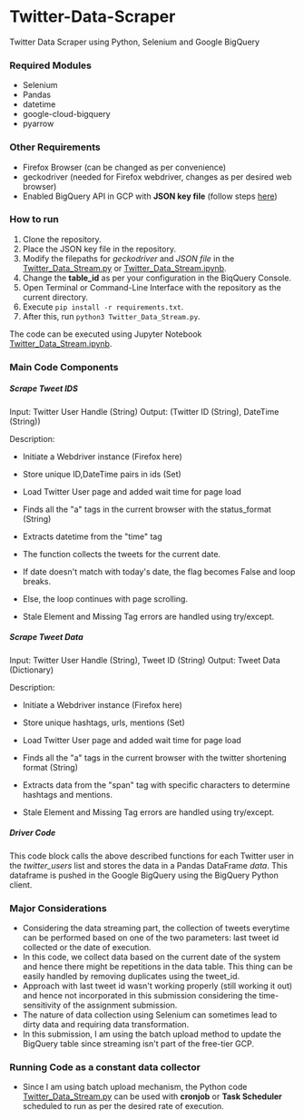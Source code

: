 # Twitter-Data-Scraper

Twitter Data Scraper using Python, Selenium and Google BigQuery

### Required Modules

- Selenium
- Pandas
- datetime
- google-cloud-bigquery
- pyarrow

### Other Requirements

- Firefox Browser (can be changed as per convenience)
- geckodriver (needed for Firefox webdriver, changes as per desired web browser)
- Enabled BigQuery API in GCP with **JSON key file** (follow steps [here](https://cloud.google.com/bigquery/docs/quickstarts/quickstart-client-libraries))

### How to run

1. Clone the repository.
2. Place the JSON key file in the repository.
3. Modify the filepaths for *geckodriver* and *JSON file* in the [Twitter_Data_Stream.py](https://github.com/radonys/Twitter-Data-Scraper/blob/main/Twitter_Data_Stream.py) or [Twitter_Data_Stream.ipynb](https://github.com/radonys/Twitter-Data-Scraper/blob/main/Twitter_Data_Stream.ipynb).
4. Change the **table_id** as per your configuration in the BiqQuery Console.
5. Open Terminal or Command-Line Interface with the repository as the current directory.
6. Execute ```pip install -r requirements.txt```.
7. After this, run ```python3 Twitter_Data_Stream.py```.

The code can be executed using Jupyter Notebook [Twitter_Data_Stream.ipynb](https://github.com/radonys/Twitter-Data-Scraper/blob/main/Twitter_Data_Stream.ipynb).

### Main Code Components

##### Scrape Tweet IDS

Input: Twitter User Handle (String)
Output: (Twitter ID (String), DateTime (String))

Description: 
- Initiate a Webdriver instance (Firefox here)
- Store unique ID,DateTime pairs in ids (Set)
- Load Twitter User page and added wait time for page load
- Finds all the "a" tags in the current browser with the status_format (String)
- Extracts datetime from the "time" tag
- The function collects the tweets for the current date.
- If date doesn't match with today's date, the flag becomes False and loop breaks.
- Else, the loop continues with page scrolling.

- Stale Element and Missing Tag errors are handled using try/except.

##### Scrape Tweet Data

Input: Twitter User Handle (String), Tweet ID (String)
Output: Tweet Data (Dictionary)

Description: 
- Initiate a Webdriver instance (Firefox here)
- Store unique hashtags, urls, mentions (Set)
- Load Twitter User page and added wait time for page load
- Finds all the "a" tags in the current browser with the twitter shortening format (String)
- Extracts data from the "span" tag with specific characters to determine hashtags and mentions. 

- Stale Element and Missing Tag errors are handled using try/except.

##### Driver Code

This code block calls the above described functions for each Twitter user in the *twitter_users* list and stores the data in a Pandas DataFrame *data*. This dataframe is pushed in the Google BigQuery using the BigQuery Python client.

### Major Considerations

- Considering the data streaming part, the collection of tweets everytime can be performed based on one of the two parameters: last tweet id collected or the date of execution.
- In this code, we collect data based on the current date of the system and hence there might be repetitions in the data table. This thing can be easily handled by removing duplicates using the tweet_id.
- Approach with last tweet id wasn't working properly (still working it out) and hence not incorporated in this submission considering the time-sensitivity of the assignment submission.
- The nature of data collection using Selenium can sometimes lead to dirty data and requiring data transformation.
- In this submission, I am using the batch upload method to update the BigQuery table since streaming isn't part of the free-tier GCP.

### Running Code as a constant data collector

- Since I am using batch upload mechanism, the Python code [Twitter_Data_Stream.py](https://github.com/radonys/Twitter-Data-Scraper/blob/main/Twitter_Data_Stream.py) can be used with **cronjob** or **Task Scheduler** scheduled to run as per the desired rate of execution.


